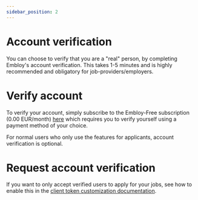 ```yaml
---
sidebar_position: 2
---
```


# Account verification

You can choose to verify that you are a "real" person, by completing Embloy's account verification. This takes 1-5 minutes and is highly recommended and obligatory for job-providers/employers.

# Verify account

To verify your account, simply subscribe to the Embloy-Free subscription (0.00 EUR/month) [here](https://embloy.com/subscription/new) which requires you to verify yourself using a payment method of your choice.

For normal users who only use the features for applicants, account verification is optional.

# Request account verification

If you want to only accept verified users to apply for your jobs, see how to enable this in the [client token customization documentation](../quicklink/token_customization.md).